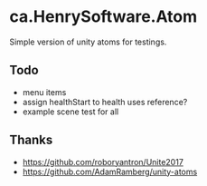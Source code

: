 # ca.HenrySoftware.Atom

Simple version of unity atoms for testings.

## Todo

- menu items
- assign healthStart to health uses reference?
- example scene test for all

## Thanks

- <https://github.com/roboryantron/Unite2017>
- <https://github.com/AdamRamberg/unity-atoms>
